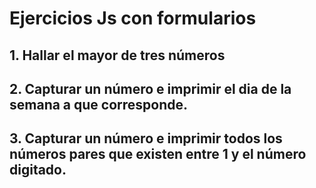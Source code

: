 # Ejercicios Js con formularios

## 1. Hallar el mayor de tres números

## 2. Capturar un número e imprimir el dia de la semana a que corresponde.

## 3. Capturar un número e imprimir todos los números pares que existen entre 1 y el número digitado.